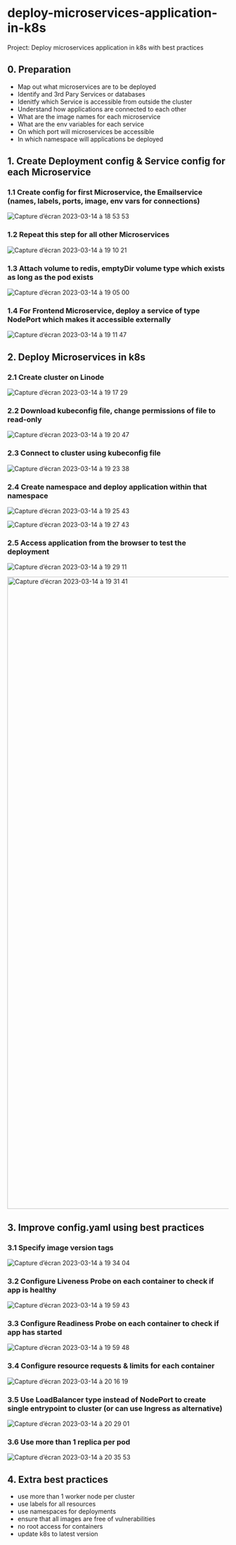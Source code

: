 # deploy-microservices-application-in-k8s
Project: Deploy microservices application in k8s with best practices

## 0. Preparation
- Map out what microservices are to be deployed
- Identify and 3rd Pary Services or databases
- Idenitfy which Service is accessible from outside the cluster
- Understand how applications are connected to each other
- What are the image names for each microservice
- What are the env variables for each service
- On which port will microservices be accessible
- In which namespace will applications be deployed

## 1. Create Deployment config & Service config for each Microservice


### 1.1 Create config for first Microservice, the Emailservice (names, labels, ports, image, env vars for connections)

![Capture d’écran 2023-03-14 à 18 53 53](https://user-images.githubusercontent.com/62488871/225121951-d4ceea80-2a7d-4fde-a8f9-98a4e863bb0d.png)

### 1.2 Repeat this step for all other Microservices

![Capture d’écran 2023-03-14 à 19 10 21](https://user-images.githubusercontent.com/62488871/225122285-6ae0e410-67ff-41cc-be95-2fb7c91ff315.png)

### 1.3 Attach volume to redis, emptyDir volume type which exists as long as the pod exists

![Capture d’écran 2023-03-14 à 19 05 00](https://user-images.githubusercontent.com/62488871/225122322-76e403a6-f6af-4dd9-ad0e-9d2a01139bda.png)

### 1.4 For Frontend Microservice, deploy a service of type NodePort which makes it accessible externally

![Capture d’écran 2023-03-14 à 19 11 47](https://user-images.githubusercontent.com/62488871/225122371-e2575a60-48ca-47e2-99df-7bdc9330c28b.png)

## 2. Deploy Microservices in k8s

### 2.1 Create cluster on Linode

![Capture d’écran 2023-03-14 à 19 17 29](https://user-images.githubusercontent.com/62488871/225122435-14e5129b-dc82-418f-844d-37278804b61f.png)

### 2.2 Download kubeconfig file, change permissions of file to read-only

![Capture d’écran 2023-03-14 à 19 20 47](https://user-images.githubusercontent.com/62488871/225122525-9c74d608-dc83-4163-88d7-9403a9cbed2a.png)

### 2.3 Connect to cluster using kubeconfig file

![Capture d’écran 2023-03-14 à 19 23 38](https://user-images.githubusercontent.com/62488871/225122560-e626a398-506e-4a92-bf39-491bbd25661c.png)

### 2.4 Create namespace and deploy application within that namespace

![Capture d’écran 2023-03-14 à 19 25 43](https://user-images.githubusercontent.com/62488871/225122588-fa16322b-c3c1-4135-8c4c-86408cb34e6f.png)

![Capture d’écran 2023-03-14 à 19 27 43](https://user-images.githubusercontent.com/62488871/225122632-331f2b36-d71a-4a01-80ff-2a711961efd2.png)

### 2.5 Access application from the browser to test the deployment

![Capture d’écran 2023-03-14 à 19 29 11](https://user-images.githubusercontent.com/62488871/225122737-e7f5a73e-50c8-43e7-ab2a-7894cf2bd230.png)

<img width="1435" alt="Capture d’écran 2023-03-14 à 19 31 41" src="https://user-images.githubusercontent.com/62488871/225122753-59942e48-9649-47b2-91c5-2cb420f2d73a.png">

## 3. Improve config.yaml using best practices

### 3.1 Specify image version tags

![Capture d’écran 2023-03-14 à 19 34 04](https://user-images.githubusercontent.com/62488871/225122806-b00bb162-99df-4b4c-8acb-3f1b86461668.png)

### 3.2 Configure Liveness Probe on each container to check if app is healthy

![Capture d’écran 2023-03-14 à 19 59 43](https://user-images.githubusercontent.com/62488871/225122857-1f010e49-221f-469e-88d8-8ab8139ba5ae.png)

### 3.3 Configure Readiness Probe on each container to check if app has started

![Capture d’écran 2023-03-14 à 19 59 48](https://user-images.githubusercontent.com/62488871/225122920-e29e5b9d-4989-4847-8560-fff8e5de9441.png)

### 3.4 Configure resource requests & limits for each container

![Capture d’écran 2023-03-14 à 20 16 19](https://user-images.githubusercontent.com/62488871/225122980-f76c52c8-cae0-47a6-9702-7c1cf787b579.png)

### 3.5 Use LoadBalancer type instead of NodePort to create single entrypoint to cluster (or can use Ingress as alternative)

![Capture d’écran 2023-03-14 à 20 29 01](https://user-images.githubusercontent.com/62488871/225123148-c39bfd89-56a4-49ca-9ace-f440570040f4.png)

### 3.6 Use more than 1 replica per pod

![Capture d’écran 2023-03-14 à 20 35 53](https://user-images.githubusercontent.com/62488871/225123225-92783a66-8a99-429b-af26-7d5bdfcb1de4.png)

## 4. Extra best practices

- use more than 1 worker node per cluster
- use labels for all resources
- use namespaces for deployments
- ensure that all images are free of vulnerabilities
- no root access for containers
- update k8s to latest version
